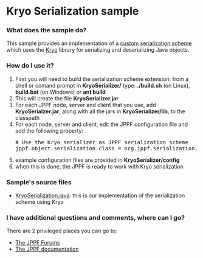 # Kryo Serialization sample

<h3>What does the sample do?</h3>
This sample provides an implementation of a <a href="https://www.jppf.org/doc/6.3/index.php?title=Specifying_alternate_serialization_schemes">custom serialization scheme</a> which uses the <a href="https://github.com/EsotericSoftware/kryo">Kryo</a> library for serializing and deserializing Java objects.

<h3>How do I use it?</h3>
<ol class="samplesList">
  <li>First you will need to build the serialization scheme extension: from a shell or comand prompt in <b>KryoSerializer/</b> type: <b>./build.sh</b> (on Linux), <b>build.bat</b> (on Windows) or <b>ant build</b></li>
  <li>This will create the file <b>KryoSerializer.jar</b></li>
  <li>For each JPPF node, server and client that you use, add <b>KryoSerialzer.jar</b>, along with all the jars in <b>KryoSerializer/lib</b>, to the classpath</li>
  <li>For each node, server and client, edit the JPPF configuration file and add the following property:<br/>
<pre class="prettyprint lang-conf">
# Use the Kryo serializer as JPPF serialization scheme
jppf.object.serialization.class = org.jppf.serialization.kryo.KryoSerialization
</pre>
  </li>
  <li>example configuration files are provided in <b>KryoSerializer/config</b></li>
  <li>when this is done, the JPPF is ready to work with Kryo serialization</li>
</ol>

<h3>Sample's source files</h3>
<ul class="samplesList">
  <li><a href="src/org/jppf/serialization/kryo/KryoSerialization.java">KryoSerialization.java</a>: this is our implementation of the serialization scheme using Kryo</li>
</ul>

<h3>I have additional questions and comments, where can I go?</h3>
<p>There are 2 privileged places you can go to:
<ul class="samplesList">
  <li><a href="https://www.jppf.org/forums">The JPPF Forums</a></li>
  <li><a href="https://www.jppf.org/doc/6.2">The JPPF documentation</a></li>
</ul>

